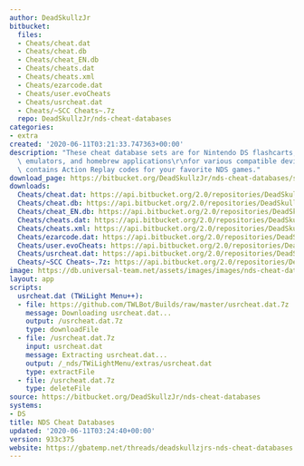 ```yaml
---
author: DeadSkullzJr
bitbucket:
  files:
  - Cheats/cheat.dat
  - Cheats/cheat.db
  - Cheats/cheat_EN.db
  - Cheats/cheats.dat
  - Cheats/cheats.xml
  - Cheats/ezarcode.dat
  - Cheats/user.evoCheats
  - Cheats/usrcheat.dat
  - Cheats/~SCC Cheats~.7z
  repo: DeadSkullzJr/nds-cheat-databases
categories:
- extra
created: '2020-06-11T03:21:33.747363+00:00'
description: "These cheat database sets are for Nintendo DS flashcarts, cheating devices,\
  \ emulators, and homebrew applications\r\nfor various compatible devices. Each database\
  \ contains Action Replay codes for your favorite NDS games."
download_page: https://bitbucket.org/DeadSkullzJr/nds-cheat-databases/src/master/Cheats/cheat.dat
downloads:
  Cheats/cheat.dat: https://api.bitbucket.org/2.0/repositories/DeadSkullzJr/nds-cheat-databases/src/933c375545d3ff90854d1e210dcf4b3b31d9d585/Cheats/cheat.dat
  Cheats/cheat.db: https://api.bitbucket.org/2.0/repositories/DeadSkullzJr/nds-cheat-databases/src/933c375545d3ff90854d1e210dcf4b3b31d9d585/Cheats/cheat.db
  Cheats/cheat_EN.db: https://api.bitbucket.org/2.0/repositories/DeadSkullzJr/nds-cheat-databases/src/933c375545d3ff90854d1e210dcf4b3b31d9d585/Cheats/cheat_EN.db
  Cheats/cheats.dat: https://api.bitbucket.org/2.0/repositories/DeadSkullzJr/nds-cheat-databases/src/933c375545d3ff90854d1e210dcf4b3b31d9d585/Cheats/cheats.dat
  Cheats/cheats.xml: https://api.bitbucket.org/2.0/repositories/DeadSkullzJr/nds-cheat-databases/src/933c375545d3ff90854d1e210dcf4b3b31d9d585/Cheats/cheats.xml
  Cheats/ezarcode.dat: https://api.bitbucket.org/2.0/repositories/DeadSkullzJr/nds-cheat-databases/src/933c375545d3ff90854d1e210dcf4b3b31d9d585/Cheats/ezarcode.dat
  Cheats/user.evoCheats: https://api.bitbucket.org/2.0/repositories/DeadSkullzJr/nds-cheat-databases/src/933c375545d3ff90854d1e210dcf4b3b31d9d585/Cheats/user.evoCheats
  Cheats/usrcheat.dat: https://api.bitbucket.org/2.0/repositories/DeadSkullzJr/nds-cheat-databases/src/933c375545d3ff90854d1e210dcf4b3b31d9d585/Cheats/usrcheat.dat
  Cheats/~SCC Cheats~.7z: https://api.bitbucket.org/2.0/repositories/DeadSkullzJr/nds-cheat-databases/src/933c375545d3ff90854d1e210dcf4b3b31d9d585/Cheats/~SCC%20Cheats~.7z
image: https://db.universal-team.net/assets/images/images/nds-cheat-databases.png
layout: app
scripts:
  usrcheat.dat (TWiLight Menu++):
  - file: https://github.com/TWLBot/Builds/raw/master/usrcheat.dat.7z
    message: Downloading usrcheat.dat...
    output: /usrcheat.dat.7z
    type: downloadFile
  - file: /usrcheat.dat.7z
    input: usrcheat.dat
    message: Extracting usrcheat.dat...
    output: /_nds/TWiLightMenu/extras/usrcheat.dat
    type: extractFile
  - file: /usrcheat.dat.7z
    type: deleteFile
source: https://bitbucket.org/DeadSkullzJr/nds-cheat-databases
systems:
- DS
title: NDS Cheat Databases
updated: '2020-06-11T03:24:40+00:00'
version: 933c375
website: https://gbatemp.net/threads/deadskullzjrs-nds-cheat-databases.488711/
---
```

